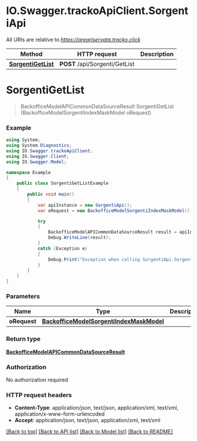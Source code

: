 # IO.Swagger.trackoApiClient.SorgentiApi

All URIs are relative to *https://areariservata.tracko.click*

Method | HTTP request | Description
------------- | ------------- | -------------
[**SorgentiGetList**](SorgentiApi.md#sorgentigetlist) | **POST** /api/Sorgenti/GetList | 


<a name="sorgentigetlist"></a>
# **SorgentiGetList**
> BackofficeModelAPICommonDataSourceResult SorgentiGetList (BackofficeModelSorgentiIndexMaskModel oRequest)



### Example
```csharp
using System;
using System.Diagnostics;
using IO.Swagger.trackoApiClient;
using IO.Swagger.Client;
using IO.Swagger.Model;

namespace Example
{
    public class SorgentiGetListExample
    {
        public void main()
        {
            var apiInstance = new SorgentiApi();
            var oRequest = new BackofficeModelSorgentiIndexMaskModel(); // BackofficeModelSorgentiIndexMaskModel | 

            try
            {
                BackofficeModelAPICommonDataSourceResult result = apiInstance.SorgentiGetList(oRequest);
                Debug.WriteLine(result);
            }
            catch (Exception e)
            {
                Debug.Print("Exception when calling SorgentiApi.SorgentiGetList: " + e.Message );
            }
        }
    }
}
```

### Parameters

Name | Type | Description  | Notes
------------- | ------------- | ------------- | -------------
 **oRequest** | [**BackofficeModelSorgentiIndexMaskModel**](BackofficeModelSorgentiIndexMaskModel.md)|  | 

### Return type

[**BackofficeModelAPICommonDataSourceResult**](BackofficeModelAPICommonDataSourceResult.md)

### Authorization

No authorization required

### HTTP request headers

 - **Content-Type**: application/json, text/json, application/xml, text/xml, application/x-www-form-urlencoded
 - **Accept**: application/json, text/json, application/xml, text/xml

[[Back to top]](#) [[Back to API list]](../README.md#documentation-for-api-endpoints) [[Back to Model list]](../README.md#documentation-for-models) [[Back to README]](../README.md)

